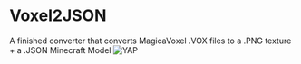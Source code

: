# Voxel2JSON
A finished converter that converts MagicaVoxel .VOX files to a .PNG texture + a .JSON Minecraft Model
![YAP](http://i.imgur.com/a/gWoLE.png)
